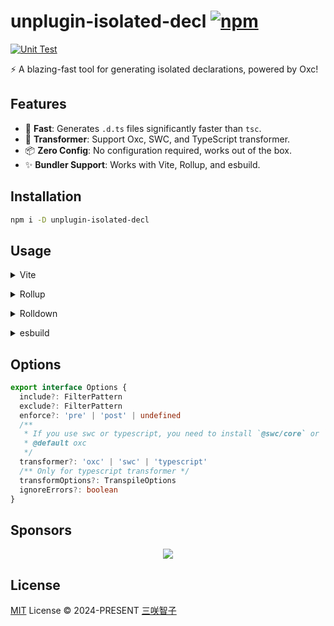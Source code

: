 # unplugin-isolated-decl [![npm](https://img.shields.io/npm/v/unplugin-isolated-decl.svg)](https://npmjs.com/package/unplugin-isolated-decl)

[![Unit Test](https://github.com/unplugin/unplugin-isolated-decl/actions/workflows/unit-test.yml/badge.svg)](https://github.com/unplugin/unplugin-isolated-decl/actions/workflows/unit-test.yml)

⚡️ A blazing-fast tool for generating isolated declarations, powered by Oxc!

## Features

- 🚀 **Fast**: Generates `.d.ts` files significantly faster than `tsc`.
- 🎨 **Transformer**: Support Oxc, SWC, and TypeScript transformer.
- 📦 **Zero Config**: No configuration required, works out of the box.
- ✨ **Bundler Support**: Works with Vite, Rollup, and esbuild.

## Installation

```bash
npm i -D unplugin-isolated-decl
```

## Usage

<details>
<summary>Vite</summary><br>

```ts
// vite.config.ts
import UnpluginIsolatedDecl from 'unplugin-isolated-decl/vite'

export default defineConfig({
  plugins: [UnpluginIsolatedDecl()],
})
```

<br></details>

<details>
<summary>Rollup</summary><br>

```ts
// rollup.config.js
import UnpluginIsolatedDecl from 'unplugin-isolated-decl/rollup'

export default {
  plugins: [UnpluginIsolatedDecl()],
}
```

<br></details>

<details>
<summary>Rolldown</summary><br>

```ts
// rolldown.config.js
import UnpluginIsolatedDecl from 'unplugin-isolated-decl/rolldown'

export default {
  plugins: [UnpluginIsolatedDecl()],
}
```

<br></details>

<details>
<summary>esbuild</summary><br>

```ts
// esbuild.config.js
import { build } from 'esbuild'

build({
  plugins: [require('unplugin-isolated-decl/esbuild')()],
})
```

<br></details>

## Options

```ts
export interface Options {
  include?: FilterPattern
  exclude?: FilterPattern
  enforce?: 'pre' | 'post' | undefined
  /**
   * If you use swc or typescript, you need to install `@swc/core` or `typescript` yourself.
   * @default oxc
   */
  transformer?: 'oxc' | 'swc' | 'typescript'
  /** Only for typescript transformer */
  transformOptions?: TranspileOptions
  ignoreErrors?: boolean
}
```

## Sponsors

<p align="center">
  <a href="https://cdn.jsdelivr.net/gh/sxzz/sponsors/sponsors.svg">
    <img src='https://cdn.jsdelivr.net/gh/sxzz/sponsors/sponsors.svg'/>
  </a>
</p>

## License

[MIT](./LICENSE) License © 2024-PRESENT [三咲智子](https://github.com/sxzz)
